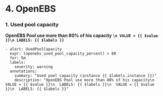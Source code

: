 # 4. OpenEBS

### **1. Used pool capacity**

**OpenEBS Pool use more than 80% of his capacity `\n VALUE = {{ $value }}\n LABELS: {{ $labels }}`**

```
- alert: UsedPoolCapacity
  expr: (openebs_used_pool_capacity_percent) > 80
  for: 5m
  labels:
    severity: warning
  annotations:
    summary: "Used pool capacity (instance {{ $labels.instance }})"
    description: "OpenEBS Pool use more than 80% of his capacity\n  VALUE = {{ $value }}\n  LABELS: {{ $labels }}\n  VALUE = {{ $value }}\n  LABELS: {{ $labels }}"
```


